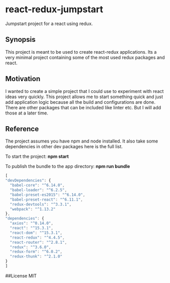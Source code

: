 # react-redux-jumpstart
Jumpstart project for a react using redux.

## Synopsis
This project is meant to be used to create react-redux applications. Its a very minimal project containing some of the most used redux packages and react.

## Motivation
I wanted to create a simple project that I could use to experiment with react ideas very quickly. This project allows me to start something quick and just add application logic because all the build and configurations are done. There  are other packages that can be included like linter etc. But I will add those at a later time.

## Reference
The project assumes you have npm and node installed. It also take some dependencies in other dev packages here is the full list.

To start the project: **npm start**

To publish the bundle to the app directory: **npm run bundle**

```javascript
[
"devDependencies": {
  "babel-core": "^6.14.0",
  "babel-loader": "^6.2.5",
  "babel-preset-es2015": "^6.14.0",
  "babel-preset-react": "^6.11.1",
  "redux-devtools": "^3.3.1",
  "webpack": "^1.13.2"
},
"dependencies": {
  "axios": "^0.14.0",
  "react": "^15.3.1",
  "react-dom": "^15.3.1",
  "react-redux": "^4.4.5",
  "react-router": "^2.8.1",
  "redux": "^3.6.0",
  "redux-form": "^6.0.2",
  "redux-thunk": "^2.1.0"
}
]
```
##License
MIT
